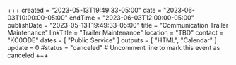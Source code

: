 +++
created = "2023-05-13T19:49:33-05:00"
date = "2023-06-03T10:00:00-05:00"
endTime = "2023-06-03T12:00:00-05:00"
publishDate = "2023-05-13T19:49:33-05:00"
title = "Communication Trailer Maintenance"
linkTitle = "Trailer Maintenance"
location = "TBD"
contact = "KC0ODE"
dates = [ "Public Service" ]
outputs = [ "HTML", "Calendar" ]
update = 0
#status = "canceled"	# Uncomment line to mark this event as canceled	
+++
